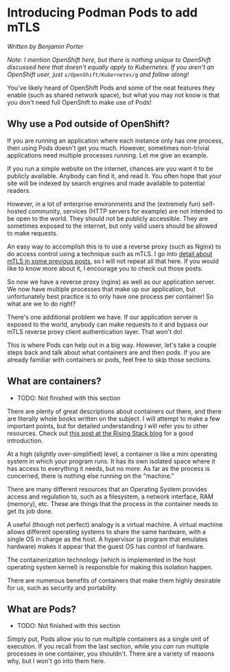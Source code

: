 # Introducing Podman Pods to add mTLS

*Written by Benjamin Porter*

*Note:  I mention OpenShift here, but there is nothing unique to OpenShift discussed here that doesn't equally apply to Kubernetes.  If you aren't an OpenShift user, just `s/OpenShift/Kubernetes/g` and follow along!*

You've likely heard of OpenShift Pods and some of the neat features they enable (such as shared network space), but what you may not know is that you don't need full OpenShift to make use of Pods!

## Why use a Pod outside of OpenShift?

If you are running an application where each instance only has one process, then using Pods doesn't get you much.  However, sometimes non-trivial applications need multiple processes running.  Let me give an example.

If you run a simple website on the internet, chances are you want it to be publicly available.  Anybody can find it, and read it.  You often hope that your site will be indexed by search engines and made available to potential readers.

However, in a lot of enterprise environments and the (extremely fun) self-hosted community, services (HTTP servers for example) are not intended to be open to the world.  They should not be publicly accessible.  They are sometimes exposed to the internet, but only valid users should be allowed to make requests.

An easy way to accomplish this is to use a reverse proxy (such as Nginx) to do access control using a technique such as mTLS.  I go into [detail about mTLS in some previous posts](#TODO), so I will not repeat all that here.  If you would like to know more about it, I encourage you to check out those posts.

So now we have a reverse proxy (nginx) as well as our application server.  We now have multiple processes that make up our application, but unfortunately best practice is to only have one process per container!  So what are we to do right?

There's one additional problem we have.  If our application server is exposed to the world, anybody can make requests to it and bypass our mTLS reverse proxy client authentication layer.  That won't do!

This is where Pods can help out in a big way.  However, let's take a couple steps back and talk about what containers are and then pods.  If you are already familiar with containers or pods, feel free to skip those sections.

## What are containers?

- TODO: Not finished with this section

There are plenty of great descriptions about containers out there, and there are literally whole books written on the subject.  I will attempt to make a few important points, but for detailed understanding I will refer you to other resources.  Check out [this post at the Rising Stack blog](https://blog.risingstack.com/operating-system-containers-vs-application-containers/) for a good introduction.

At a high (slightly over-simplified) level, a container is like a mini operating system in which your program runs.  It has its own isolated space where it has access to everything it needs, but no more.  As far as the process is concerned, there is nothing else running on the "machine."

There are many different resources that an Operating System provides access and regulation to, such as a filesystem, a network interface, RAM (memory), etc.  These are things that the process in the container needs to get its job done.

A useful (though not perfect) analogy is a virtual machine.  A virtual machine allows different operating systems to share the same hardware, with a single OS in charge as the host.  A hypervisor (a program that emulates hardware) makes it appear that the guest OS has control of hardware.

The containerization technology (which is implemented in the host operating system kernel) is responsible for making this isolation happen.

There are numerous benefits of containers that make them highly desirable for us, such as security and portability.

## What are Pods?

- TODO: Not finished with this section

Simply put, Pods allow you to run multiple containers as a single unit of execution.  If you recall from the last section, while you *can* run multiple processes in one container, you shouldn't.  There are a variety of reasons why, but I won't go into them here.  
